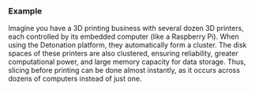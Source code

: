 ### Example

Imagine you have a 3D printing business with several dozen 3D printers, each controlled by its embedded computer (like a
Raspberry Pi). When using the Detonation platform, they automatically form a cluster. The disk spaces of these printers
are also clustered, ensuring reliability, greater computational power, and large memory capacity for data storage.
Thus, slicing before printing can be done almost instantly, as it occurs across dozens of computers instead of just one.
